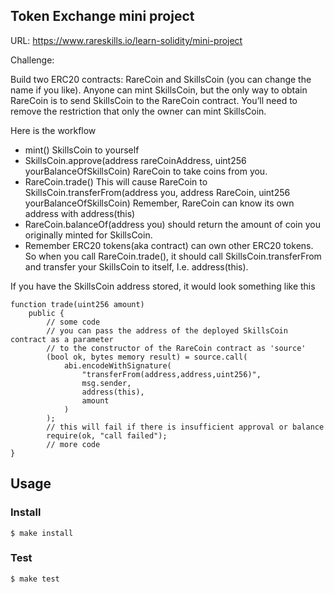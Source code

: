 ## Token Exchange mini project

URL: https://www.rareskills.io/learn-solidity/mini-project

Challenge:

Build two ERC20 contracts: RareCoin and SkillsCoin (you can change the name if you like). Anyone can mint SkillsCoin, but the only way to obtain RareCoin is to send SkillsCoin to the RareCoin contract. You’ll need to remove the restriction that only the owner can mint SkillsCoin.

Here is the workflow

- mint() SkillsCoin to yourself
- SkillsCoin.approve(address rareCoinAddress, uint256 yourBalanceOfSkillsCoin) RareCoin to take coins from you.
- RareCoin.trade() This will cause RareCoin to SkillsCoin.transferFrom(address you, address RareCoin, uint256 yourBalanceOfSkillsCoin) Remember, RareCoin can know its own address with address(this)
- RareCoin.balanceOf(address you) should return the amount of coin you originally minted for SkillsCoin.
- Remember ERC20 tokens(aka contract) can own other ERC20 tokens. So when you call RareCoin.trade(), it should call SkillsCoin.transferFrom and transfer your SkillsCoin to itself, I.e. address(this).

If you have the SkillsCoin address stored, it would look something like this

``` solidity
function trade(uint256 amount) 
    public {
        // some code
        // you can pass the address of the deployed SkillsCoin contract as a parameter 
        // to the constructor of the RareCoin contract as 'source'
        (bool ok, bytes memory result) = source.call(
            abi.encodeWithSignature(
                "transferFrom(address,address,uint256)", 
                msg.sender, 
                address(this), 
                amount
            )
        );
        // this will fail if there is insufficient approval or balance
        require(ok, "call failed");
        // more code
}
```

## Usage

### Install

```shell
$ make install
```

### Test

```shell
$ make test
```
